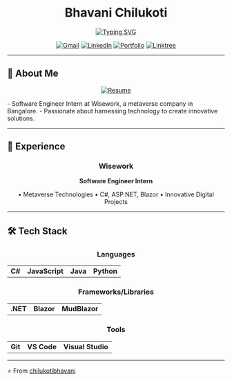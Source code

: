 <div align="center">

# Bhavani Chilukoti

[![Typing SVG](https://readme-typing-svg.herokuapp.com?font=Fira+Code&pause=1000&color=36BCF7FF&center=true&vCenter=true&width=435&lines=Software+Engineer+Intern;Metaverse+Enthusiast;Continuous+Learner)](https://git.io/typing-svg)

[![Gmail](https://img.shields.io/badge/Gmail-D14836?style=for-the-badge&logo=gmail&logoColor=white)](mailto:bhavanichilukoti43@gmail.com)
[![LinkedIn](https://img.shields.io/badge/LinkedIn-0077B5?style=for-the-badge&logo=linkedin&logoColor=white)](https://www.linkedin.com/in/bhavani-chilukoti-80124a293/)
[![Portfolio](https://img.shields.io/badge/Portfolio-FF7139?style=for-the-badge&logo=Firefox-Browser&logoColor=white)](https://chilukotibhavani.github.io/My_Portfolio/)
[![Linktree](https://img.shields.io/badge/linktree-39E09B?style=for-the-badge&logo=linktree&logoColor=white)](https://linktr.ee/bhavani_ch)

</div>


</div>

---

## 👋 About Me   
<p align="center">
  <a href="https://drive.google.com/file/d/1DapoLUUCLsvxxwEi7Q0-5IdoDDXzrB38/view?usp=sharing">
    <img src="https://img.shields.io/badge/Resume-4285F4?style=for-the-badge&logo=google-drive&logoColor=white" alt="Resume">
  </a>
</p>
- Software Engineer Intern at Wisework, a metaverse company in Bangalore.
- Passionate about harnessing technology to create innovative solutions.

---

## 💼 Experience

<div align="center">

### Wisework
**Software Engineer Intern**

• Metaverse Technologies
• C#, ASP.NET, Blazor
• Innovative Digital Projects

</div>

---

## 🛠️ Tech Stack

<div align="center">

### Languages
<table>
  <tr>
    <td><b>C#</b></td>
    <td><b>JavaScript</b></td>
    <td><b>Java</b></td>
    <td><b>Python</b></td>
  </tr>
</table>

### Frameworks/Libraries
<table>
  <tr>
    <td><b>.NET</b></td>
    <td><b>Blazor</b></td>
    <td><b>MudBlazor</b></td>
  </tr>
</table>

### Tools
<table>
  <tr>
    <td><b>Git</b></td>
    <td><b>VS Code</b></td>
    <td><b>Visual Studio</td>
  </tr>
</table>

</div>

---

⭐️ From [chilukotibhavani](https://github.com/chilukotibhavani)
